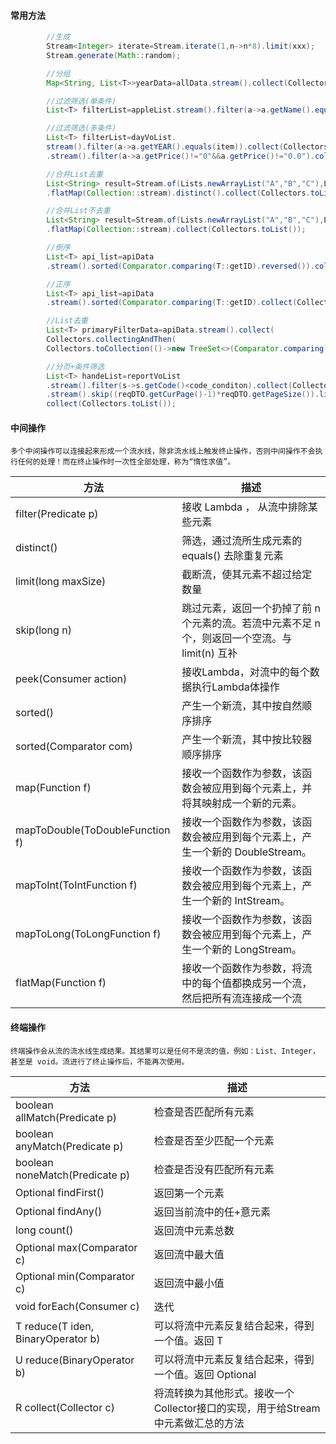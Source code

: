 #### 常用方法

```java
        //生成
        Stream<Integer> iterate=Stream.iterate(1,n->n*8).limit(xxx);
        Stream.generate(Math::random);

        //分组
        Map<String, List<T>>yearData=allData.stream().collect(Collectors.groupingBy(T::getYear));

        //过滤筛选(单条件)
        List<T> filterList=appleList.stream().filter(a->a.getName().equals("YC")).collect(Collectors.toList());

        //过滤筛选(多条件)
        List<T> filterList=dayVoList.
        stream().filter(a->a.getYEAR().equals(item)).collect(Collectors.toList())
        .stream().filter(a->a.getPrice()!="0"&&a.getPrice()!="0.0").collect(Collectors.toList());

        //合并List去重
        List<String> result=Stream.of(Lists.newArrayList("A","B","C"),Lists.newArrayList("A","B"))
        .flatMap(Collection::stream).distinct().collect(Collectors.toList());

        //合并List不去重
        List<String> result=Stream.of(Lists.newArrayList("A","B","C"),Lists.newArrayList("A","B"))
        .flatMap(Collection::stream).collect(Collectors.toList());

        //倒序
        List<T> api_list=apiData
        .stream().sorted(Comparator.comparing(T::getID).reversed()).collect(Collectors.toList());

        //正序
        List<T> api_list=apiData
        .stream().sorted(Comparator.comparing(T::getID).collect(Collectors.toList());

        //List去重
        List<T> primaryFilterData=apiData.stream().collect(
        Collectors.collectingAndThen(
        Collectors.toCollection(()->new TreeSet<>(Comparator.comparing(T::getName))),ArrayList::new));

        //分页+条件筛选
        List<T> handeList=reportVoList
        .stream().filter(s->s.getCode()<code_conditon).collect(Collectors.toList())
        .stream().skip((reqDTO.getCurPage()-1)*reqDTO.getPageSize()).limit(reqDTO.getPageSize()).
        collect(Collectors.toList());

```

#### 中间操作

    多个中间操作可以连接起来形成一个流水线，除非流水线上触发终止操作，否则中间操作不会执行任何的处理！而在终止操作时一次性全部处理，称为“惰性求值”。

| 方法                             | 描述                                                 |
|------------------------------------|--------------------------------------------------------|
| filter(Predicate p)            | 接收 Lambda ， 从流中排除某些元素                                  |
| distinct()                     | 筛选，通过流所生成元素的equals() 去除重复元素                            |
| limit(long maxSize)            | 截断流，使其元素不超过给定数量                                        |
| skip(long n)                   | 跳过元素，返回一个扔掉了前 n 个元素的流。若流中元素不足 n 个，则返回一个空流。与 limit(n) 互补 |
| peek(Consumer action)      | 接收Lambda，对流中的每个数据执行Lambda体操作                           |
| sorted()                       | 产生一个新流，其中按自然顺序排序                                       |
| sorted(Comparator com)         | 产生一个新流，其中按比较器顺序排序                                      |
| map(Function f)                | 接收一个函数作为参数，该函数会被应用到每个元素上，并将其映射成一个新的元素。                 |
| mapToDouble(ToDoubleFunction f) | 接收一个函数作为参数，该函数会被应用到每个元素上，产生一个新的 DoubleStream。          |
| mapToInt(ToIntFunction f)      | 接收一个函数作为参数，该函数会被应用到每个元素上，产生一个新的 IntStream。             |
| mapToLong(ToLongFunction f)    | 接收一个函数作为参数，该函数会被应用到每个元素上，产生一个新的 LongStream。            |
| flatMap(Function f)            | 接收一个函数作为参数，将流中的每个值都换成另一个流，然后把所有流连接成一个流                 |

#### 终端操作

    终端操作会从流的流水线生成结果。其结果可以是任何不是流的值，例如：List、Integer，甚至是 void。流进行了终止操作后，不能再次使用。

| 方法                                     | 描述                                           |
|--------------------------------------------|--------------------------------------------------|
| boolean allMatch(Predicate p)      | 检查是否匹配所有元素                                       |
| boolean anyMatch(Predicate p)  | 检查是否至少匹配一个元素                                     |
| boolean noneMatch(Predicate p)     | 检查是否没有匹配所有元素                                     |
| Optional<T> findFirst()            | 返回第一个元素                                          |
| Optional<T> findAny()              | 返回当前流中的任+意元素                                     |
| long count()                       | 返回流中元素总数                                         |
| Optional<T> max(Comparator c)      | 返回流中最大值                                          |
| Optional<T> min(Comparator c)      | 返回流中最小值                                          |
| void forEach(Consumer c)           | 迭代                                               |
| T reduce(T iden, BinaryOperator b) | 可以将流中元素反复结合起来，得到一个值。返回 T                         |
| U reduce(BinaryOperator b)         | 可以将流中元素反复结合起来，得到一个值。返回 Optional<T>               |
| R collect(Collector c)             | 将流转换为其他形式。接收一个 Collector接口的实现，用于给Stream中元素做汇总的方法 |
